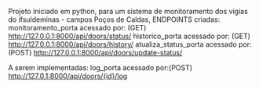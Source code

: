 Projeto iniciado em python, para um sistema de monitoramento dos vigias do ifsuldeminas - campos Poços de Caldas,
ENDPOINTS criadas:
 monitoramento_porta acessado por: (GET) http://127.0.0.1:8000/api/doors/status/
 historico_porta acessado por: (GET) http://127.0.0.1:8000/api/doors/history/
 atualiza_status_porta acessado por: (POST) http://127.0.0.1:8000/api/doors/update-status/

 A serem implementadas:
   log_porta acessado por:(POST) http://127.0.1:8000/api/doors/{id}/log
